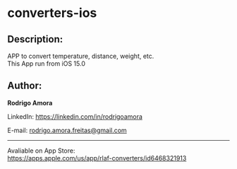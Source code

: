 # converters-ios
Description:
------------
APP to convert temperature, distance, weight, etc.<br>
This App run from iOS 15.0

Author:
-------
<b>Rodrigo Amora</b>

LinkedIn: https://linkedin.com/in/rodrigoamora

E-mail: rodrigo.amora.freitas@gmail.com

<hr>

Avaliable on App Store: <br>
https://apps.apple.com/us/app/rlaf-converters/id6468321913
